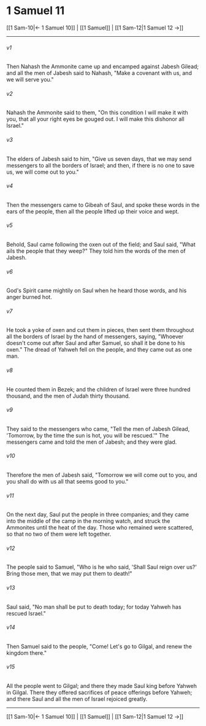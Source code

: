 # 1 Samuel 11

[[1 Sam-10|← 1 Samuel 10]] | [[1 Samuel]] | [[1 Sam-12|1 Samuel 12 →]]
***



###### v1 
Then Nahash the Ammonite came up and encamped against Jabesh Gilead; and all the men of Jabesh said to Nahash, "Make a covenant with us, and we will serve you." 

###### v2 
Nahash the Ammonite said to them, "On this condition I will make it with you, that all your right eyes be gouged out. I will make this dishonor all Israel." 

###### v3 
The elders of Jabesh said to him, "Give us seven days, that we may send messengers to all the borders of Israel; and then, if there is no one to save us, we will come out to you." 

###### v4 
Then the messengers came to Gibeah of Saul, and spoke these words in the ears of the people, then all the people lifted up their voice and wept. 

###### v5 
Behold, Saul came following the oxen out of the field; and Saul said, "What ails the people that they weep?" They told him the words of the men of Jabesh. 

###### v6 
God's Spirit came mightily on Saul when he heard those words, and his anger burned hot. 

###### v7 
He took a yoke of oxen and cut them in pieces, then sent them throughout all the borders of Israel by the hand of messengers, saying, "Whoever doesn't come out after Saul and after Samuel, so shall it be done to his oxen." The dread of Yahweh fell on the people, and they came out as one man. 

###### v8 
He counted them in Bezek; and the children of Israel were three hundred thousand, and the men of Judah thirty thousand. 

###### v9 
They said to the messengers who came, "Tell the men of Jabesh Gilead, 'Tomorrow, by the time the sun is hot, you will be rescued.'" The messengers came and told the men of Jabesh; and they were glad. 

###### v10 
Therefore the men of Jabesh said, "Tomorrow we will come out to you, and you shall do with us all that seems good to you." 

###### v11 
On the next day, Saul put the people in three companies; and they came into the middle of the camp in the morning watch, and struck the Ammonites until the heat of the day. Those who remained were scattered, so that no two of them were left together. 

###### v12 
The people said to Samuel, "Who is he who said, 'Shall Saul reign over us?' Bring those men, that we may put them to death!" 

###### v13 
Saul said, "No man shall be put to death today; for today Yahweh has rescued Israel." 

###### v14 
Then Samuel said to the people, "Come! Let's go to Gilgal, and renew the kingdom there." 

###### v15 
All the people went to Gilgal; and there they made Saul king before Yahweh in Gilgal. There they offered sacrifices of peace offerings before Yahweh; and there Saul and all the men of Israel rejoiced greatly.

***
[[1 Sam-10|← 1 Samuel 10]] | [[1 Samuel]] | [[1 Sam-12|1 Samuel 12 →]]
